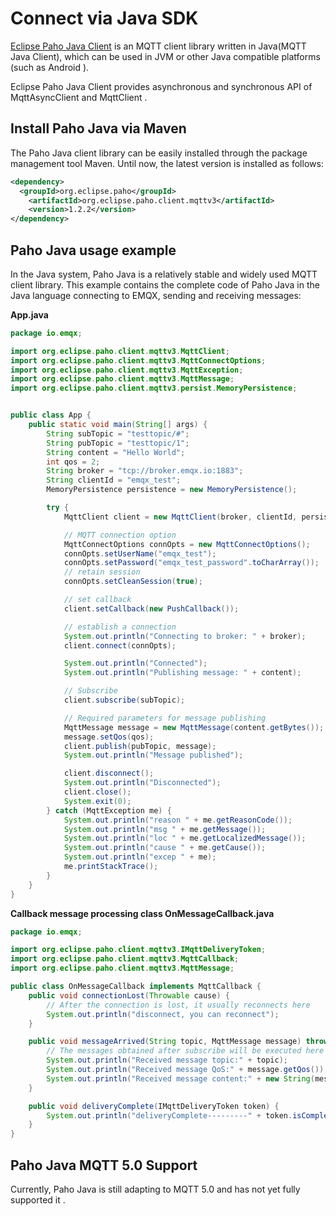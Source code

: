 # Connect via Java SDK

[Eclipse Paho Java Client](https://www.eclipse.org/paho/clients/java/) is an MQTT client library written in Java(MQTT Java Client), which can be used in JVM or other Java compatible platforms (such as Android ).

Eclipse Paho Java Client provides asynchronous and synchronous API of MqttAsyncClient and MqttClient .

## Install Paho Java via Maven

The Paho Java client library can be easily installed through the package management tool Maven. Until now, the latest version is installed as follows:

```xml
<dependency>
  <groupId>org.eclipse.paho</groupId>
	<artifactId>org.eclipse.paho.client.mqttv3</artifactId>
	<version>1.2.2</version>
</dependency>
```

## Paho Java usage example

In the Java system, Paho Java is a relatively stable and widely used MQTT client library. This example contains the complete code of Paho Java in the Java language connecting to EMQX, sending and receiving messages:

**App.java**

```java
package io.emqx;

import org.eclipse.paho.client.mqttv3.MqttClient;
import org.eclipse.paho.client.mqttv3.MqttConnectOptions;
import org.eclipse.paho.client.mqttv3.MqttException;
import org.eclipse.paho.client.mqttv3.MqttMessage;
import org.eclipse.paho.client.mqttv3.persist.MemoryPersistence;


public class App {
    public static void main(String[] args) {
        String subTopic = "testtopic/#";
        String pubTopic = "testtopic/1";
        String content = "Hello World";
        int qos = 2;
        String broker = "tcp://broker.emqx.io:1883";
        String clientId = "emqx_test";
        MemoryPersistence persistence = new MemoryPersistence();

        try {
            MqttClient client = new MqttClient(broker, clientId, persistence);

            // MQTT connection option
            MqttConnectOptions connOpts = new MqttConnectOptions();
            connOpts.setUserName("emqx_test");
            connOpts.setPassword("emqx_test_password".toCharArray());
            // retain session
            connOpts.setCleanSession(true);

            // set callback
            client.setCallback(new PushCallback());

            // establish a connection
            System.out.println("Connecting to broker: " + broker);
            client.connect(connOpts);

            System.out.println("Connected");
            System.out.println("Publishing message: " + content);

            // Subscribe
            client.subscribe(subTopic);

            // Required parameters for message publishing
            MqttMessage message = new MqttMessage(content.getBytes());
            message.setQos(qos);
            client.publish(pubTopic, message);
            System.out.println("Message published");

            client.disconnect();
            System.out.println("Disconnected");
            client.close();
            System.exit(0);
        } catch (MqttException me) {
            System.out.println("reason " + me.getReasonCode());
            System.out.println("msg " + me.getMessage());
            System.out.println("loc " + me.getLocalizedMessage());
            System.out.println("cause " + me.getCause());
            System.out.println("excep " + me);
            me.printStackTrace();
        }
    }
}

```

**Callback message processing class OnMessageCallback.java**

```java
package io.emqx;

import org.eclipse.paho.client.mqttv3.IMqttDeliveryToken;
import org.eclipse.paho.client.mqttv3.MqttCallback;
import org.eclipse.paho.client.mqttv3.MqttMessage;

public class OnMessageCallback implements MqttCallback {
    public void connectionLost(Throwable cause) {
        // After the connection is lost, it usually reconnects here
        System.out.println("disconnect, you can reconnect");
    }

    public void messageArrived(String topic, MqttMessage message) throws Exception {
        // The messages obtained after subscribe will be executed here
        System.out.println("Received message topic:" + topic);
        System.out.println("Received message QoS:" + message.getQos());
        System.out.println("Received message content:" + new String(message.getPayload()));
    }

    public void deliveryComplete(IMqttDeliveryToken token) {
        System.out.println("deliveryComplete---------" + token.isComplete());
    }
}
```


## Paho Java MQTT 5.0 Support

Currently, Paho Java is still adapting to MQTT 5.0 and has not yet fully supported it .
